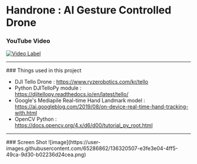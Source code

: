 # Handrone : AI Gesture Controlled Drone

### YouTube Video

[![Video Label](http://img.youtube.com/vi/EUd2fie0V3U/0.jpg)](https://youtu.be/EUd2fie0V3U)

<hr>
### Things used in this project

* DJI Tello Drone : https://www.ryzerobotics.com/kr/tello
* Python DJITelloPy module : https://djitellopy.readthedocs.io/en/latest/tello/
* Google's Mediapile Real-time Hand Landmark model : https://ai.googleblog.com/2019/08/on-device-real-time-hand-tracking-with.html
* OpenCV Python : https://docs.opencv.org/4.x/d6/d00/tutorial_py_root.html

<hr>
### Screen Shot
![image](https://user-images.githubusercontent.com/65286862/136320507-e3fe3e04-4ff5-49ca-9d30-b02236d24cea.png)

